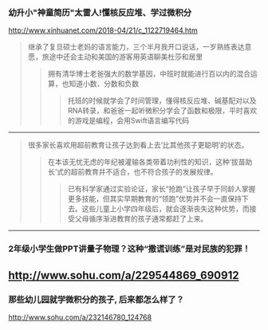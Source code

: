 ### 幼升小"神童简历"太雷人!懂核反应堆、学过微积分
http://www.xinhuanet.com/2018-04/21/c_1122719464.htm
>继承了复旦硕士老妈的语言能力，三个半月我开口说话，一岁熟练表达意愿，旅途中还会主动和美国的游客用英语聊美杜莎和居里
>>拥有清华博士老爸强大的数学基因，中班时就能进行百以内的混合运算，也知道小数、分数和负数
>>>托班的时候就学会了时间管理，懂得核反应堆、碱基配对以及RNA转录，和爸爸一起听微积分学会了函数和极限，平时喜欢的游戏是编程，会用Swift语言编写代码
---
>很多家长喜欢用超前教育让孩子达到看上去‘比其他孩子更聪明’的状态。
>>在本该无忧无虑的年纪被灌输各类带着功利性的知识，这种‘拔苗助长’式的超前教育并不适合，也不符合孩子的发展规律。
>>>已有科学家通过实验论证，家长“抢跑”让孩子早于同龄人掌握更多技能，但其实早期教育的“领跑”优势并不会一直保持下去。这些儿童上小学四年级后，就会逐渐丧失这种优势，而接受父母循序渐进教育的孩子通常都赶了上来。
---
### 2年级小学生做PPT讲量子物理？这种“撒谎训练”是对民族的犯罪！
http://www.sohu.com/a/229544869_690912
---
### 那些幼儿园就学微积分的孩子, 后来都怎么样了？
http://www.sohu.com/a/232146780_124768